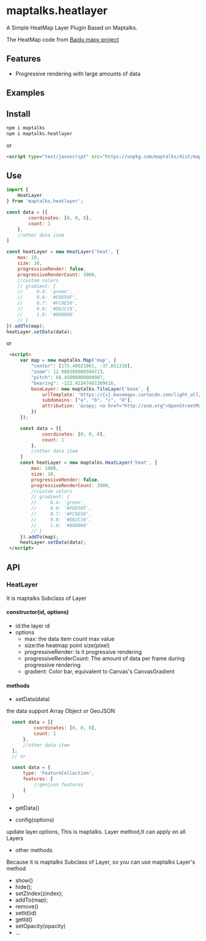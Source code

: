 # maptalks.heatlayer

A Simple HeatMap Layer Plugin Based on Maptalks.  

The HeatMap code from [Baidu mapv project](https://github.com/huiyan-fe/mapv/blob/master/src/canvas/draw/heatmap.js)

## Features

* Progressive rendering with large amounts of data

## Examples

## Install

```sh
npm i maptalks
npm i maptalks.heatlayer
```

or

```html
<script type="text/javascript" src="https://unpkg.com/maptalks/dist/maptalks.min.js"></script>
```

## Use

```js
import {
    HeatLayer
} from 'maptalks.heatlayer';

const data = [{
        coordinates: [0, 0, 0],
        count: 1
    },
    //other data item
]

const heatLayer = new HeatLayer('heat', {
    max: 10,
    size: 10,
    progressiveRender: false,
    progressiveRenderCount: 3000,
    //custom colors
    // gradient: {
    //     0.4: 'green',
    //     0.6: '#FDD59F',
    //     0.7: '#FC8E58',
    //     0.8: '#D82C19',
    //     1.0: '#800000'
    // }
}).addTo(map);
heatLayer.setData(data);
```

or

```html
 <script>
     var map = new maptalks.Map('map', {
         "center": [175.48021061, -37.851338],
         "zoom": 12.980308680504713,
         "pitch": 68.45000000000007,
         "bearing": -122.42347481389616,
         baseLayer: new maptalks.TileLayer('base', {
             urlTemplate: 'https://{s}.basemaps.cartocdn.com/light_all/{z}/{x}/{y}.png',
             subdomains: ["a", "b", "c", "d"],
             attribution: '&copy; <a href="http://osm.org">OpenStreetMap</a> contributors, &copy; <a href="https://carto.com/">CARTO</a>'
         })
     });

     const data = [{
             coordinates: [0, 0, 0],
             count: 1
         },
         //other data item
     ]
     const heatLayer = new maptalks.HeatLayer('heat', {
         max: 1000,
         size: 10,
         progressiveRender: false,
         progressiveRenderCount: 3000,
         //custom colors
         // gradient: {
         //     0.4: 'green',
         //     0.6: '#FDD59F',
         //     0.7: '#FC8E58',
         //     0.8: '#D82C19',
         //     1.0: '#800000'
         // }
     }).addTo(map);
     heatLayer.setData(data);
 </script>
```

## API

### HeatLayer

It is maptalks Subclass of Layer

#### constructor(id, options)

* id:the layer id
* options
  + max: the data item count max value
  + size:the heatmap point size(pixel)
  + progressiveRender: Is it progressive rendering
  + progressiveRenderCount: The amount of data per frame during progressive rendering
  + gradient: Color bar, equivalent to Canvas's CanvasGradient

#### methods

* setData(data)

the data support Array Object or GeoJSON

```js
  const data = [{
          coordinates: [0, 0, 0],
          count: 1
      },
      //other data item
  ];
  // or

  const data = {
      type: 'FeatureCollection',
      features: [
          //geojson features
      ]
  }
```

* getData()

* config(options) 

update layer.options, This is maptalks. Layer method,It can apply on all Layers

* other methods

Because it is maptalks Subclass of Layer, so you can use maptalks Layer's method  

  + show()
  + hide(); 
  + setZIndex(zindex); 
  + addTo(map); 
  + remove()
  + setId(id)
  + getId()
  + setOpacity(opacity)
  + ...
